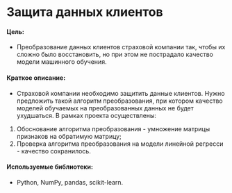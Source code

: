 # Защита данных клиентов

#### Цель: 
- Преобразование данных клиентов страховой компании так, чтобы их сложно было восстановить, но при этом не пострадало качество модели машинного обучения.

#### Краткое описание:
- Страховой компании необходимо защитить данные клиентов. Нужно предложить такой алгоритм преобразования, при котором качество моделей обучаемых на преобразованных данных не будет ухудшаться.  В рамках проекта осуществлены:
1. Обоснование алгоритма преобразования - умножение матрицы признаков на обратимую матрицу;
2. Проверка алгоритма преобразования на модели линейной регресси - качество сохранилось.


#### Используемые библиотеки:
- Python, NumPy, pandas, scikit-learn.